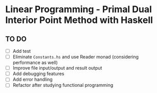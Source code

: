 # Linear Programming - Primal Dual Interior Point Method with Haskell

## TO DO

- [ ] Add test  
- [ ] Eliminate `Constants.hs` and use Reader monad (considering performance as well)  
- [ ] Improve file input/output and result output  
- [ ] Add debugging features  
- [ ] Add error handling  
- [ ] Refactor after studying functional programming  
